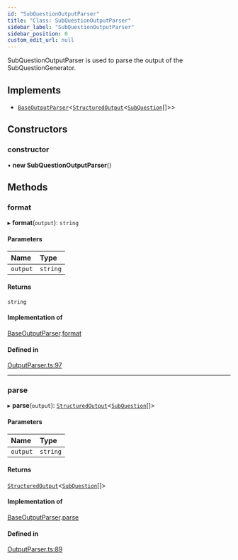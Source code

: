 ```yaml
---
id: "SubQuestionOutputParser"
title: "Class: SubQuestionOutputParser"
sidebar_label: "SubQuestionOutputParser"
sidebar_position: 0
custom_edit_url: null
---
```


SubQuestionOutputParser is used to parse the output of the SubQuestionGenerator.

## Implements

- [`BaseOutputParser`](../interfaces/BaseOutputParser.md)<[`StructuredOutput`](../interfaces/StructuredOutput.md)<[`SubQuestion`](../interfaces/SubQuestion.md)[]\>\>

## Constructors

### constructor

• **new SubQuestionOutputParser**()

## Methods

### format

▸ **format**(`output`): `string`

#### Parameters

| Name | Type |
| :------ | :------ |
| `output` | `string` |

#### Returns

`string`

#### Implementation of

[BaseOutputParser](../interfaces/BaseOutputParser.md).[format](../interfaces/BaseOutputParser.md#format)

#### Defined in

[OutputParser.ts:97](https://github.com/run-llama/LlamaIndexTS/blob/0f654ae/packages/core/src/OutputParser.ts#L97)

___

### parse

▸ **parse**(`output`): [`StructuredOutput`](../interfaces/StructuredOutput.md)<[`SubQuestion`](../interfaces/SubQuestion.md)[]\>

#### Parameters

| Name | Type |
| :------ | :------ |
| `output` | `string` |

#### Returns

[`StructuredOutput`](../interfaces/StructuredOutput.md)<[`SubQuestion`](../interfaces/SubQuestion.md)[]\>

#### Implementation of

[BaseOutputParser](../interfaces/BaseOutputParser.md).[parse](../interfaces/BaseOutputParser.md#parse)

#### Defined in

[OutputParser.ts:89](https://github.com/run-llama/LlamaIndexTS/blob/0f654ae/packages/core/src/OutputParser.ts#L89)

